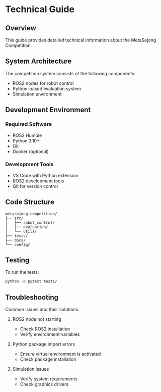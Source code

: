 # Technical Guide

## Overview

This guide provides detailed technical information about the MetaSejong Competition.

## System Architecture

The competition system consists of the following components:

- ROS2 nodes for robot control
- Python-based evaluation system
- Simulation environment

## Development Environment

### Required Software

- ROS2 Humble
- Python 3.10+
- Git
- Docker (optional)

### Development Tools

- VS Code with Python extension
- ROS2 development tools
- Git for version control

## Code Structure

```
metasejong-competition/
├── src/
│   ├── robot_control/
│   ├── evaluation/
│   └── utils/
├── tests/
├── docs/
└── config/
```

## Testing

To run the tests:

```bash
python -m pytest tests/
```

## Troubleshooting

Common issues and their solutions:

1. ROS2 node not starting
   - Check ROS2 installation
   - Verify environment variables

2. Python package import errors
   - Ensure virtual environment is activated
   - Check package installation

3. Simulation issues
   - Verify system requirements
   - Check graphics drivers 